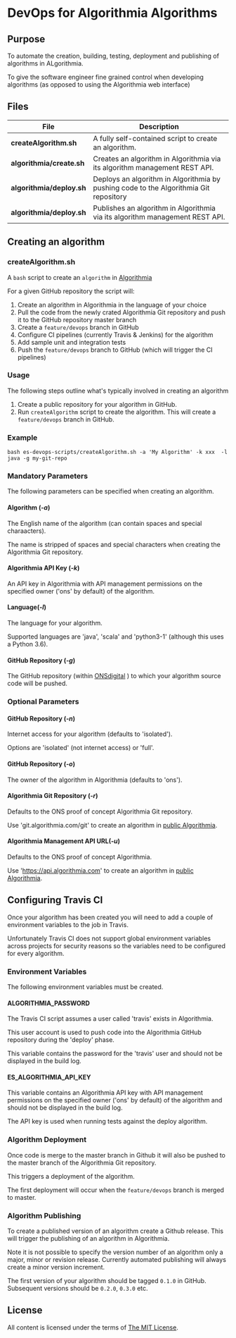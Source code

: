 # DevOps for Algorithmia Algorithms

## Purpose

To automate the creation, building, testing, deployment and publishing of algorithms in ALgorithmia.

To give the software engineer fine grained control when developing algorithms (as opposed to using the Algorithmia web interface)

## Files

| File                        | Description                                                                            |
| --------------------------- |----------------------------------------------------------------------------------------|
| **createAlgorithm.sh**      | A fully self-contained script to create an algorithm.                                  |
| **algorithmia/create.sh**   | Creates an algorithm in Algorithmia via its algorithm management REST API.
| **algorithmia/deploy.sh**   | Deploys an algorithm in Algorithmia by pushing code to the Algorithmia Git repository  |
| **algorithmia/deploy.sh**   | Publishes an algorithm in Algorithmia via its algorithm management REST API.           |


## Creating an algorithm

### createAlgorithm.sh

A `bash` script to create an `algorithm` in [Algorithmia](https://algorithmia.com)

For a given GitHub repository the script will:
1. Create an algorithm in Algorithmia in the language of your choice
2. Pull the code from the newly crated Algorithmia Git repository and push it to the GitHub repository master branch
3. Create a `feature/devops` branch in GitHub
4. Configure CI pipelines (currently Travis & Jenkins) for the algorithm
5. Add sample unit and integration tests
6. Push the `feature/devops` branch to GitHub (which will trigger the CI pipelines)

### Usage

The following steps outline what's typically involved in creating an algorithm

1. Create a public repository for your algorithm in GitHub.
2. Run `createAlgorithm` script to create the algorithm. This will create a `feature/devops` branch in GitHub.

### Example

```
bash es-devops-scripts/createAlgorithm.sh -a 'My Algorithm' -k xxx  -l java -g my-git-repo
```

### Mandatory Parameters

The following parameters can be specified when creating an algorithm.

#### Algorithm (*-a*)

The English name of the algorithm (can contain spaces and special charaacters).

The name is stripped of spaces and special characters when creating the Algorithmia Git repository.

#### Algorithmia API Key (*-k*)

An API key in Algorithmia with API management permissions on the specified owner ('ons' by default) of the algorithm.

#### Language(*-l*)

The language for your algorithm.

Supported languages are 'java', 'scala' and 'python3-1' (although this uses a Python 3.6).

#### GitHub Repository (*-g*)

The GitHub repository (within [ONSdigital](https://github.com/ONSdigital) ) to which your algorithm source code will be pushed.

### Optional  Parameters

#### GitHub Repository (*-n*)

Internet access for your algorithm (defaults to 'isolated').

Options are 'isolated' (not internet access) or 'full'.

#### GitHub Repository (*-o*)

The owner of the algorithm in Algorithmia (defaults to 'ons').

#### Algorithmia Git Repository (*-r*)

Defaults to the ONS proof of concept Algorithmia Git repository.

Use 'git.algorithmia.com/git' to create an algorithm in [public Algorithmia](https://algorithmia.com).

#### Algorithmia Management API URL(*-u*)

Defaults to the ONS proof of concept Algorithmia.

Use 'https://api.algorithmia.com' to create an algorithm in [public Algorithmia](https://algorithmia.com).

## Configuring Travis CI

Once your algorithm has been created you will need to add a couple of environment variables to the job in Travis.

Unfortunately Travis CI does not support global environment variables across projects for security reasons so the variables need to be configured for every algorithm.

### Environment Variables

The following environment variables must be created.

#### ALGORITHMIA_PASSWORD

The Travis CI script assumes a user called 'travis' exists in Algorithmia.

This user account is used to push code into the Algorithmia GitHub repository during the 'deploy' phase.

This variable contains the password for the 'travis' user and should not be displayed in the build log.

#### ES_ALGORITHMIA_API_KEY

This variable contains an Algorithmia API key with API management permissions on the specified owner ('ons' by default) of the algorithm and should not be displayed in the build log.

The API key is used when running tests against the deploy algorithm.

### Algorithm Deployment

Once code is merge to the master branch in Github it will also be pushed to the master branch of the Algorithmia Git repository.

This triggers a deployment of the algorithm.

The first deployment will occur when the `feature/devops` branch is merged to master.

### Algorithm Publishing

To create a published version of an algorithm create a Github release. This will trigger the publishing of an algorithm in Algorithmia.

Note it is not possible to specify the version number of an algorithm only a major, minor or revision release. Currently automated publishing will always create a minor version increment.

The first version of your algorithm should be tagged `0.1.0` in GitHub. Subsequent versions should be `0.2.0`, `0.3.0` etc.

## License

All content is licensed under the terms of [The MIT License](LICENSE).
